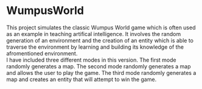 # WumpusWorld
This project simulates the classic Wumpus World game which is often used as an example in teaching artifical intelligence.  It involves the random generation of an environment and the creation of an entity which is able to traverse the environment by learning and building its knowledge of the afromentioned environment.\
I have included three different modes in this version.  The first mode randomly generates a map.  The second mode randomly generates a map and allows the user to play the game.  The third mode randomly generates a map and creates an entity that will attempt to win the game.
